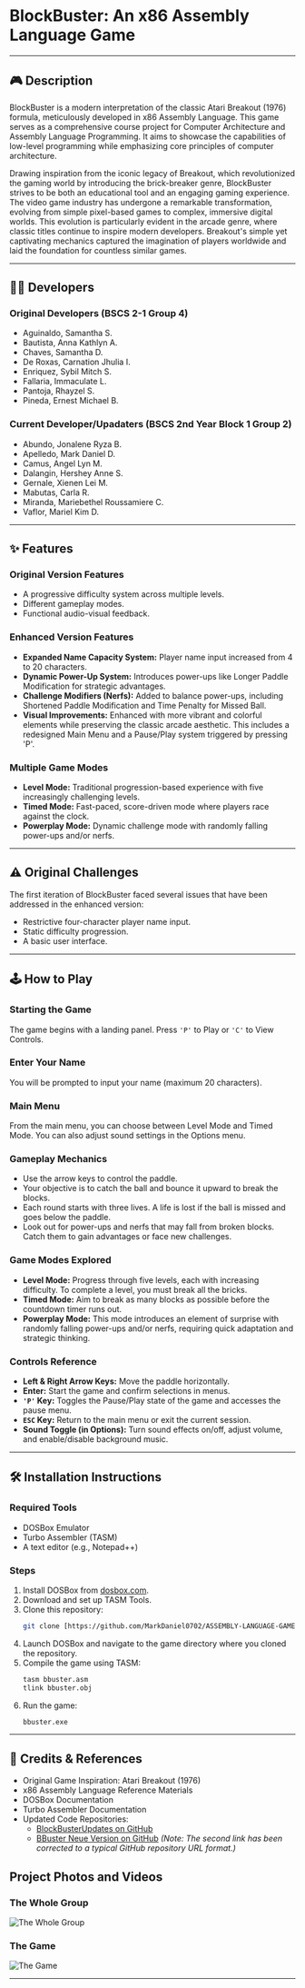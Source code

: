 # BlockBuster: An x86 Assembly Language Game

---

## 🎮 Description

BlockBuster is a modern interpretation of the classic Atari Breakout (1976) formula, meticulously developed in x86 Assembly Language. This game serves as a comprehensive course project for Computer Architecture and Assembly Language Programming. It aims to showcase the capabilities of low-level programming while emphasizing core principles of computer architecture.

Drawing inspiration from the iconic legacy of Breakout, which revolutionized the gaming world by introducing the brick-breaker genre, BlockBuster strives to be both an educational tool and an engaging gaming experience. The video game industry has undergone a remarkable transformation, evolving from simple pixel-based games to complex, immersive digital worlds. This evolution is particularly evident in the arcade genre, where classic titles continue to inspire modern developers. Breakout's simple yet captivating mechanics captured the imagination of players worldwide and laid the foundation for countless similar games.

---

## 🧑‍💻 Developers

### Original Developers (BSCS 2-1 Group 4)
* Aguinaldo, Samantha S.
* Bautista, Anna Kathlyn A.
* Chaves, Samantha D.
* De Roxas, Carnation Jhulia I.
* Enriquez, Sybil Mitch S.
* Fallaria, Immaculate L.
* Pantoja, Rhayzel S.
* Pineda, Ernest Michael B.

### Current Developer/Upadaters (BSCS 2nd Year Block 1 Group 2)
* Abundo, Jonalene Ryza B.
* Apelledo, Mark Daniel D.
* Camus, Angel Lyn M.
* Dalangin, Hershey Anne S.
* Gernale, Xienen Lei M.
* Mabutas, Carla R.
* Miranda, Mariebethel Roussamiere C.
* Vaflor, Mariel Kim D.

---

## ✨ Features

### Original Version Features
* A progressive difficulty system across multiple levels.
* Different gameplay modes.
* Functional audio-visual feedback.

### Enhanced Version Features
* **Expanded Name Capacity System:** Player name input increased from 4 to 20 characters.
* **Dynamic Power-Up System:** Introduces power-ups like Longer Paddle Modification for strategic advantages.
* **Challenge Modifiers (Nerfs):** Added to balance power-ups, including Shortened Paddle Modification and Time Penalty for Missed Ball.
* **Visual Improvements:** Enhanced with more vibrant and colorful elements while preserving the classic arcade aesthetic. This includes a redesigned Main Menu and a Pause/Play system triggered by pressing 'P'.

### Multiple Game Modes
* **Level Mode:** Traditional progression-based experience with five increasingly challenging levels.
* **Timed Mode:** Fast-paced, score-driven mode where players race against the clock.
* **Powerplay Mode:** Dynamic challenge mode with randomly falling power-ups and/or nerfs.

---

## ⚠️ Original Challenges

The first iteration of BlockBuster faced several issues that have been addressed in the enhanced version:
* Restrictive four-character player name input.
* Static difficulty progression.
* A basic user interface.

---

## 🕹️ How to Play

### Starting the Game
The game begins with a landing panel. Press `'P'` to Play or `'C'` to View Controls.

### Enter Your Name
You will be prompted to input your name (maximum 20 characters).

### Main Menu
From the main menu, you can choose between Level Mode and Timed Mode. You can also adjust sound settings in the Options menu.

### Gameplay Mechanics
* Use the arrow keys to control the paddle.
* Your objective is to catch the ball and bounce it upward to break the blocks.
* Each round starts with three lives. A life is lost if the ball is missed and goes below the paddle.
* Look out for power-ups and nerfs that may fall from broken blocks. Catch them to gain advantages or face new challenges.

### Game Modes Explored
* **Level Mode:** Progress through five levels, each with increasing difficulty. To complete a level, you must break all the bricks.
* **Timed Mode:** Aim to break as many blocks as possible before the countdown timer runs out.
* **Powerplay Mode:** This mode introduces an element of surprise with randomly falling power-ups and/or nerfs, requiring quick adaptation and strategic thinking.

### Controls Reference
* **Left & Right Arrow Keys:** Move the paddle horizontally.
* **Enter:** Start the game and confirm selections in menus.
* **`'P'` Key:** Toggles the Pause/Play state of the game and accesses the pause menu.
* **`ESC` Key:** Return to the main menu or exit the current session.
* **Sound Toggle (in Options):** Turn sound effects on/off, adjust volume, and enable/disable background music.

---

## 🛠️ Installation Instructions

### Required Tools
* DOSBox Emulator
* Turbo Assembler (TASM)
* A text editor (e.g., Notepad++)

### Steps
1.  Install DOSBox from [dosbox.com](https://www.dosbox.com/).
2.  Download and set up TASM Tools.
3.  Clone this repository:
    ```bash
    git clone [https://github.com/MarkDaniel0702/ASSEMBLY-LANGUAGE-GAME-BLOCKBUSTER.git)
    ```
4.  Launch DOSBox and navigate to the game directory where you cloned the repository.
5.  Compile the game using TASM:
    ```bash
    tasm bbuster.asm
    tlink bbuster.obj
    ```
6.  Run the game:
    ```bash
    bbuster.exe
    ```

---

## 📜 Credits & References

* Original Game Inspiration: Atari Breakout (1976)
* x86 Assembly Language Reference Materials
* DOSBox Documentation
* Turbo Assembler Documentation
* Updated Code Repositories:
    * [BlockBusterUpdates on GitHub](https://github.com/jhamped/blockbuster-assembly)
    * [BBuster Neue Version on GitHub](https://github.com/MarkDaniel0702/BBusterNeueVersion)
    *(Note: The second link has been corrected to a typical GitHub repository URL format.)*

## Project Photos and Videos

### The Whole Group
![The Whole Group](https://github.com/user-attachments/assets/20a4c0b3-f065-4723-be78-f42f80ab0f75)

### The Game
![The Game](https://github.com/MarkDaniel0702/ASSEMBLY-LANGUAGE-GAME-BLOCKBUSTER/blob/4a98117d4d6b4fb12668eb9b1f5e4beb05b0e950/READMEPHOTOS/blockb-demo.gif)

---
